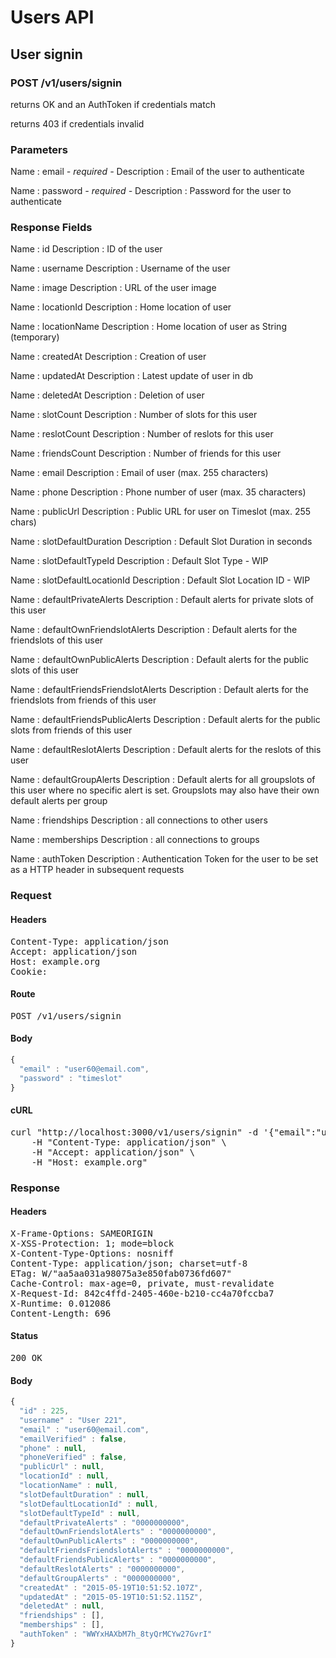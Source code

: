 # Users API

## User signin

### POST /v1/users/signin

returns OK and an AuthToken if credentials match

returns 403 if credentials invalid

### Parameters

Name : email *- required -*
Description : Email of the user to authenticate

Name : password *- required -*
Description : Password for the user to authenticate


### Response Fields

Name : id
Description : ID of the user

Name : username
Description : Username of the user

Name : image
Description : URL of the user image

Name : locationId
Description : Home location of user

Name : locationName
Description : Home location of user as String (temporary)

Name : createdAt
Description : Creation of user

Name : updatedAt
Description : Latest update of user in db

Name : deletedAt
Description : Deletion of user

Name : slotCount
Description : Number of slots for this user

Name : reslotCount
Description : Number of reslots for this user

Name : friendsCount
Description : Number of friends for this user

Name : email
Description : Email of user (max. 255 characters)

Name : phone
Description : Phone number of user (max. 35 characters)

Name : publicUrl
Description : Public URL for user on Timeslot (max. 255 chars)

Name : slotDefaultDuration
Description : Default Slot Duration in seconds

Name : slotDefaultTypeId
Description : Default Slot Type - WIP

Name : slotDefaultLocationId
Description : Default Slot Location ID - WIP

Name : defaultPrivateAlerts
Description : Default alerts for private slots of this user

Name : defaultOwnFriendslotAlerts
Description : Default alerts for the friendslots of this user

Name : defaultOwnPublicAlerts
Description : Default alerts for the public slots of this user

Name : defaultFriendsFriendslotAlerts
Description : Default alerts for the friendslots from friends of this user

Name : defaultFriendsPublicAlerts
Description : Default alerts for the public slots from friends of this user

Name : defaultReslotAlerts
Description : Default alerts for the reslots of this user

Name : defaultGroupAlerts
Description : Default alerts for all groupslots of this user where no specific alert is set. Groupslots may also have their own default alerts per group

Name : friendships
Description : all connections to other users

Name : memberships
Description : all connections to groups

Name : authToken
Description : Authentication Token for the user to be set as a HTTP header in subsequent requests

### Request

#### Headers

<pre>Content-Type: application/json
Accept: application/json
Host: example.org
Cookie: </pre>

#### Route

<pre>POST /v1/users/signin</pre>

#### Body
```javascript
{
  "email" : "user60@email.com",
  "password" : "timeslot"
}
```


#### cURL

<pre class="request">curl &quot;http://localhost:3000/v1/users/signin&quot; -d &#39;{&quot;email&quot;:&quot;user60@email.com&quot;,&quot;password&quot;:&quot;timeslot&quot;}&#39; -X POST \
	-H &quot;Content-Type: application/json&quot; \
	-H &quot;Accept: application/json&quot; \
	-H &quot;Host: example.org&quot;</pre>

### Response

#### Headers

<pre>X-Frame-Options: SAMEORIGIN
X-XSS-Protection: 1; mode=block
X-Content-Type-Options: nosniff
Content-Type: application/json; charset=utf-8
ETag: W/&quot;aa5aa031a98075a3e850fab0736fd607&quot;
Cache-Control: max-age=0, private, must-revalidate
X-Request-Id: 842c4ffd-2405-460e-b210-cc4a70fccba7
X-Runtime: 0.012086
Content-Length: 696</pre>

#### Status

<pre>200 OK</pre>

#### Body

```javascript
{
  "id" : 225,
  "username" : "User 221",
  "email" : "user60@email.com",
  "emailVerified" : false,
  "phone" : null,
  "phoneVerified" : false,
  "publicUrl" : null,
  "locationId" : null,
  "locationName" : null,
  "slotDefaultDuration" : null,
  "slotDefaultLocationId" : null,
  "slotDefaultTypeId" : null,
  "defaultPrivateAlerts" : "0000000000",
  "defaultOwnFriendslotAlerts" : "0000000000",
  "defaultOwnPublicAlerts" : "0000000000",
  "defaultFriendsFriendslotAlerts" : "0000000000",
  "defaultFriendsPublicAlerts" : "0000000000",
  "defaultReslotAlerts" : "0000000000",
  "defaultGroupAlerts" : "0000000000",
  "createdAt" : "2015-05-19T10:51:52.107Z",
  "updatedAt" : "2015-05-19T10:51:52.115Z",
  "deletedAt" : null,
  "friendships" : [],
  "memberships" : [],
  "authToken" : "WWYxHAXbM7h_8tyQrMCYw27GvrI"
}
```
